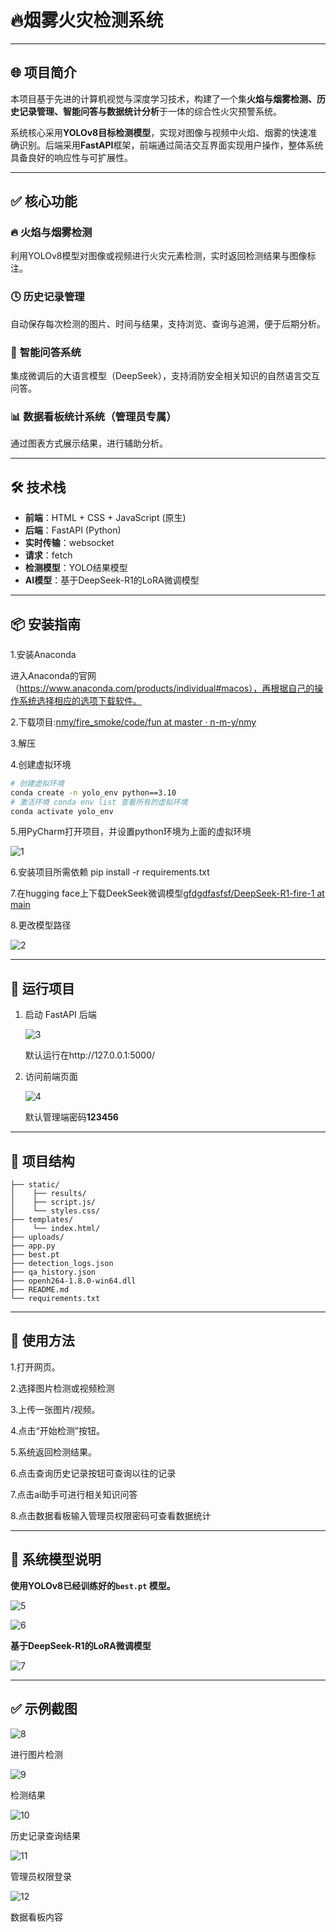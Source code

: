 # 🔥烟雾火灾检测系统

------

## 🌐 项目简介

本项目基于先进的计算机视觉与深度学习技术，构建了一个集**火焰与烟雾检测、历史记录管理、智能问答与数据统计分析**于一体的综合性火灾预警系统。

系统核心采用**YOLOv8目标检测模型**，实现对图像与视频中火焰、烟雾的快速准确识别。后端采用**FastAPI**框架，前端通过简洁交互界面实现用户操作，整体系统具备良好的响应性与可扩展性。

------

## ✅ 核心功能

### 🔥 **火焰与烟雾检测**

 利用YOLOv8模型对图像或视频进行火灾元素检测，实时返回检测结果与图像标注。

### 🕓 **历史记录管理**

 自动保存每次检测的图片、时间与结果，支持浏览、查询与追溯，便于后期分析。

### 💬 **智能问答系统**

 集成微调后的大语言模型（DeepSeek），支持消防安全相关知识的自然语言交互问答。

### 📊 **数据看板统计系统（管理员专属）**

 通过图表方式展示结果，进行辅助分析。

------

## 🛠️ 技术栈

- **前端**：HTML + CSS + JavaScript (原生)
- **后端**：FastAPI (Python)
- **实时传输**：websocket
- **请求**：fetch
- **检测模型**：YOLO结果模型
- **AI模型**：基于DeepSeek-R1的LoRA微调模型

------

## 📦 安装指南

1.安装Anaconda

进入Anaconda的官网（https://www.anaconda.com/products/individual#macos），再根据自己的操作系统选择相应的选项下载软件。

2.下载项目:[nmy/fire_smoke/code/fun at master · n-m-y/nmy](https://github.com/n-m-y/nmy/tree/master/fire_smoke/code/fun)

3.解压

4.创建虚拟环境

```bash
# 创建虚拟环境
conda create -n yolo_env python==3.10
# 激活环境 conda env list 查看所有的虚拟环境
conda activate yolo_env
```

5.用PyCharm打开项目，并设置python环境为上面的虚拟环境

![1](https://raw.githubusercontent.com/n-m-y/nmy/master/fire_smoke/png/1.png)

6.安装项目所需依赖
   pip install -r requirements.txt

7.在hugging face上下载DeekSeek微调模型[gfdgdfasfsf/DeepSeek-R1-fire-1 at main](https://huggingface.co/gfdgdfasfsf/DeepSeek-R1-fire-1/tree/main)

8.更改模型路径

![2](https://raw.githubusercontent.com/n-m-y/nmy/master/fire_smoke/png/2.png)

------

## 🚀 运行项目

1. 启动 FastAPI 后端

   ![3](https://raw.githubusercontent.com/n-m-y/nmy/master/fire_smoke/png/3.png)

   默认运行在http://127.0.0.1:5000/

2. 访问前端页面

   ![4](https://raw.githubusercontent.com/n-m-y/nmy/master/fire_smoke/png/4.png)
   
   默认管理端密码**123456**

------

## 📁 项目结构

```fun/
├── static/ 
│    ├── results/ 
│    ├── script.js/
│    └── styles.css/ 
├── templates/ 
│    └── index.html/ 
├── uploads/ 
├── app.py
├── best.pt 
├── detection_logs.json 
├── qa_history.json 
├── openh264-1.8.0-win64.dll 
├── README.md
└── requirements.txt
```

------

## 📸 使用方法

1.打开网页。

2.选择图片检测或视频检测

3.上传一张图片/视频。

4.点击“开始检测”按钮。

5.系统返回检测结果。

6.点击查询历史记录按钮可查询以往的记录

7.点击ai助手可进行相关知识问答

8.点击数据看板输入管理员权限密码可查看数据统计

------

## 🧠 系统模型说明

**使用YOLOv8已经训练好的`best.pt` 模型。**

![5](https://raw.githubusercontent.com/n-m-y/nmy/master/fire_smoke/png/5.png)

![6](https://raw.githubusercontent.com/n-m-y/nmy/master/fire_smoke/png/6.png)

**基于DeepSeek-R1的LoRA微调模型**

![7](https://raw.githubusercontent.com/n-m-y/nmy/master/fire_smoke/png/7.png)

------

## ✅ 示例截图

![8](https://raw.githubusercontent.com/n-m-y/nmy/master/fire_smoke/png/8.png)

进行图片检测

![9](https://raw.githubusercontent.com/n-m-y/nmy/master/fire_smoke/png/9.png)

检测结果

![10](https://raw.githubusercontent.com/n-m-y/nmy/master/fire_smoke/png/10.png)

历史记录查询结果

![11](https://raw.githubusercontent.com/n-m-y/nmy/master/fire_smoke/png/11.png)

管理员权限登录

![12](https://raw.githubusercontent.com/n-m-y/nmy/master/fire_smoke/png/12.png)

数据看板内容